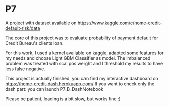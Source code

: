# P7

A project with dataset available on https://www.kaggle.com/c/home-credit-default-risk/data

The core of this project was to evaluate probability of payment default for Credit Bureau's clients loan. 

For this work, I used a kernel available on kaggle, adapted some features for my needs and choose Light GBM Classifier as model.
The imbalanced problem was treated with scal pos weight and I threshold my results to have less false negative.

This project is actually finished, you can find my interactive dashboard on https://home-credit-dash.herokuapp.com/
If you want to check only the dash part: you can launch P7_B_DashNotebook

Please be patient, loading is a bit slow, but works fine :)
